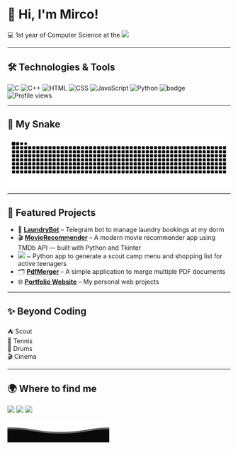 

# 👋 Hi, I'm Mirco!


💻 1st year of Computer Science at the [![](https://img.shields.io/badge/University%20of%20Trento-00bfa5?style=flat&logo=graduation-cap&logoColor=white)](https://www.disi.unitn.it/)

---


## 🛠️ Technologies & Tools


![C](https://img.shields.io/badge/C-00599C?style=for-the-badge&logo=c&logoColor=white)      ![C++](https://img.shields.io/badge/C++-00599C?style=for-the-badge&logo=cplusplus&logoColor=white)      ![HTML](https://img.shields.io/badge/HTML-E34F26?style=for-the-badge&logo=html5&logoColor=white)      ![CSS](https://img.shields.io/badge/CSS-E34F26?style=for-the-badge&logo=css3&logoColor=white)      ![JavaScript](https://img.shields.io/badge/JavaScript-F7DF1E?style=for-the-badge&logo=javascript&logoColor=black)      ![Python](https://img.shields.io/badge/Python-3776AB?style=for-the-badge&logo=python&logoColor=white) ![badge](https://www.codewars.com/users/mirconegri/badges/small)
    <img src="https://komarev.com/ghpvc/?username=mirconegri&label=Profile%20views&color=0e75b6&style=flat" alt="Profile views" />

---

## 🐍 My Snake
  
  ![github activity graph](https://raw.githubusercontent.com/mirconegri/mirconegri/output/github-contribution-grid-snake-dark.svg)
  
---

## 🚀 Featured Projects

- 🧺 [**LaundryBot**](https://github.com/mirconegri/LaundryBot) – Telegram bot to manage laundry bookings at my dorm  
- 🎬 [**MovieRecommender**](https://github.com/mirconegri/MovieRecommender) – A modern movie recommender app using TMDb API — built with Python and Tkinter  
-  [![](https://img.shields.io/badge/🏕️%ScoutMealPlanner-00bfa5?style=flat&logo=graduation-cap&logoColor=white)](https://github.com/mirconegri/ScoutMealPlanner)
~ Python app to generate a scout camp menu and shopping list for active teenagers
- 🗂️ [**PdfMerger**](https://github.com/mirconegri/PdfMerger) – A simple application to merge multiple PDF documents
- 🌐 [**Portfolio Website**](https://github.com/mirconegri/Portfolio) – My personal web projects

---

## ✨ Beyond Coding
⛺ Scout  
🎾 Tennis  
🥁 Drums  
🎬 Cinema

---

## 🌍 Where to find me

[![](https://img.shields.io/badge/Gmail-D14836?style=for-the-badge&logo=gmail&logoColor=white)](mailto:mirconegri06@gmail.com)
[![](https://img.shields.io/badge/LinkedIn-0077B5?style=for-the-badge&logo=linkedin&logoColor=white)](https://www.linkedin.com/in/mirco-negri-263810225) [![](https://img.shields.io/badge/Facebook-1877F2?style=for-the-badge&logo=facebook&logoColor=white)](https://www.facebook.com/share/172rhaPCUK/)

![](.github/workflows/Bottom_down.svg)


